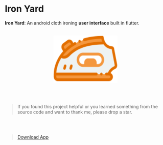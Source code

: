 # Iron Yard
**Iron Yard**: An android cloth ironing **user interface** built in flutter.
<br/><br/>

<p align="center">
    <img width="200" height="150" src="https://github.com/gupta29470/Iron-Yard/blob/master/asset/images/icon.png">
</p>

<br/><br/>

> If you found this project helpful or you learned something from the source code and want to thank me, please drop a star.

<br/><br/>

> [Download App](https://github.com/gupta29470/Iron-Yard/blob/master/outputs/ironyard.apk)
